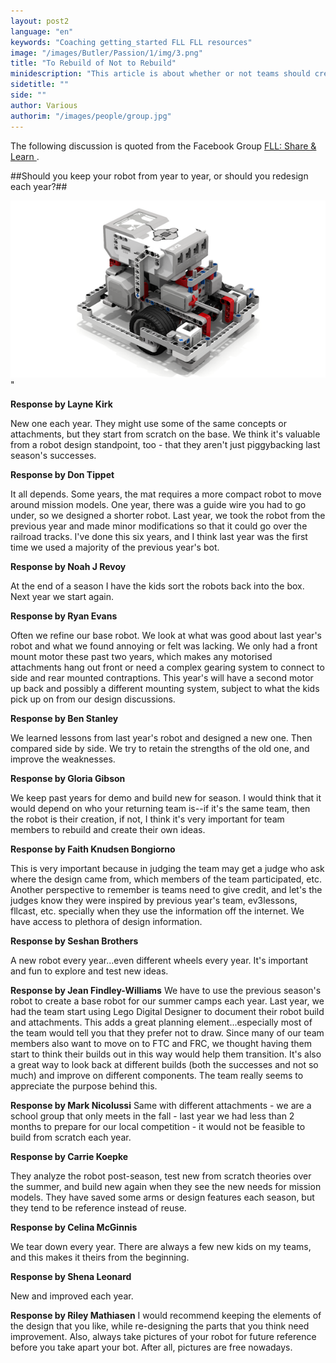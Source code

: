 ```yaml
---
layout: post2
language: "en"
keywords: "Coaching getting_started FLL FLL resources"
image: "/images/Butler/Passion/1/img/3.png"
title: "To Rebuild of Not to Rebuild"
minidescription: "This article is about whether or not teams should create a new competition robot each year."
sidetitle: ""
side: ""
author: Various
authorim: "/images/people/group.jpg"
---
```


The following discussion is quoted from the Facebook Group <a href="https://www.facebook.com/groups/FLLShareandLearn/">FLL: Share & Learn </a>.

##Should you keep your robot from year to year, or should you redesign each year?##
 

<img src="/images/coachcorner/DroidBot.png" style="max-width: 100%" />"


**Response by Layne Kirk**

New one each year. They might use some of the same concepts or attachments, but they start from scratch on the base. We think it's valuable from a robot design standpoint, too - that they aren't just piggybacking last season's successes.

**Response by Don Tippet**

It all depends. Some years, the mat requires a more compact robot to move around mission models. One year, there was a guide wire you had to go under, so we designed a shorter robot. Last year, we took the robot from the previous year and made minor modifications so that it could go over the railroad tracks. I've done this six years, and I think last year was the first time we used a majority of the previous year's bot.

**Response by Noah J Revoy** 

At the end of a season I have the kids sort the robots back into the box. Next year we start again.

**Response by Ryan Evans** 

Often we refine our base robot. We look at what was good about last year's robot and what we found annoying or felt was lacking. We only had a front mount motor these past two years, which makes any motorised attachments hang out front or need a complex gearing system to connect to side and rear mounted contraptions. This year's will have a second motor up back and possibly a different mounting system, subject to what the kids pick up on from our design discussions.

**Response by Ben Stanley** 

We learned lessons from last year's robot and designed a new one. Then compared side by side. We try to retain the strengths of the old one, and improve the weaknesses.

**Response by Gloria Gibson** 

We keep past years for demo and build new for season. I would think that it would depend on who your returning team is--if it's the same team, then the robot is their creation, if not, I think it's very important for team members to rebuild and create their own ideas.

**Response by Faith Knudsen Bongiorno** 

This is very important because in judging the team may get a judge who ask where the design came from, which members of the team participated, etc. Another perspective to remember is teams need to give credit, and let's the judges know they were inspired by previous year's team, ev3lessons, fllcast, etc. specially when they use the information off the internet. We have access to plethora of design information.

**Response by Seshan Brothers** 

A new robot every year...even different wheels every year. It's important and fun to explore and test new ideas.

**Response by Jean Findley-Williams** We have to use the previous season's robot to create a base robot for our summer camps each year. Last year, we had the team start using Lego Digital Designer to document their robot build and attachments. This adds a great planning element...especially most of the team would tell you that they prefer not to draw. Since many of our team members also want to move on to FTC and FRC, we thought having them start to think their builds out in this way would help them transition. It's also a great way to look back at different builds (both the successes and not so much) and improve on different components. The team really seems to appreciate the purpose behind this.

**Response by Mark Nicolussi** 
Same with different attachments - we are a school group that only meets in the fall - last year we had less than 2 months to prepare for our local competition - it would not be feasible to build from scratch each year.

**Response by Carrie Koepke**

 They analyze the robot post-season, test new from scratch theories over the summer, and build new again when they see the new needs for mission models. They have saved some arms or design features each season, but they tend to be reference instead of reuse.

**Response by Celina McGinnis** 

We tear down every year. There are always a few new kids on my teams, and this makes it theirs from the beginning.


**Response by Shena Leonard** 

New and improved each year. 

**Response by Riley Mathiasen** 
 I would recommend keeping the elements of the design that you like, while re-designing the parts that you think need improvement. Also, always take pictures of your robot for future reference before you take apart your bot. After all, pictures are free nowadays.




